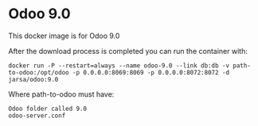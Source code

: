 Odoo 9.0
========

This docker image is for Odoo 9.0

After the download process is completed you can run the container with:

    docker run -P --restart=always --name odoo-9.0 --link db:db -v path-to-odoo:/opt/odoo -p 0.0.0.0:8069:8069 -p 0.0.0.0:8072:8072 -d jarsa/odoo:9.0

Where path-to-odoo must have:
    
    Odoo folder called 9.0
    odoo-server.conf
